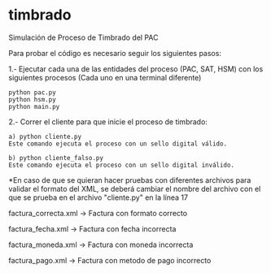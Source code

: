 # timbrado
Simulación de Proceso de Timbrado del PAC

Para probar el código es necesario seguir los siguientes pasos:

1.- Ejecutar cada una de las entidades del proceso  (PAC, SAT, HSM) con los siguientes procesos (Cada uno en una terminal diferente)
	
	python pac.py
	python hsm.py
	python main.py

2.- Correr el cliente para que inicie el proceso de timbrado:

	a) python cliente.py 
	Este comando ejecuta el proceso con un sello digital válido.

	b) python cliente_falso.py
	Este comando ejecuta el proceso con un sello digital inválido.

*En caso de que se quieran hacer pruebas con diferentes archivos para validar el formato del XML, se deberá cambiar el nombre del archivo con el que se prueba en el archivo "cliente.py" en la línea 17

factura_correcta.xml -> Factura con formato correcto

factura_fecha.xml    ->	Factura con fecha incorrecta

factura_moneda.xml   ->	Factura con moneda incorrecta

factura_pago.xml     -> Factura con metodo de pago incorrecto
